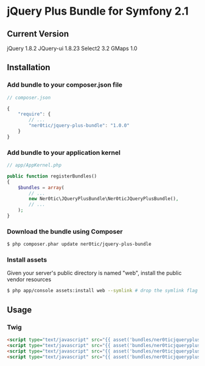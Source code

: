 jQuery Plus Bundle for Symfony 2.1
=======================

## Current Version

jQuery 1.8.2
JQuery-ui 1.8.23
Select2 3.2
GMaps 1.0

## Installation

### Add bundle to your composer.json file

``` js
// composer.json

{
    "require": {
		// ...
        "ner0tic/jquery-plus-bundle": "1.0.0"
    }
}
```

### Add bundle to your application kernel

``` php
// app/AppKernel.php

public function registerBundles()
{
    $bundles = array(
        // ...
        new Ner0tic\JQueryPlusBundle\Ner0ticJQueryPlusBundle(),
        // ...
    );
}
```

### Download the bundle using Composer

``` bash
$ php composer.phar update ner0tic/jquery-plus-bundle
```

### Install assets

Given your server's public directory is named "web", install the public vendor resources

``` bash
$ php app/console assets:install web --symlink # drop the symlink flag to create copies instead
```

## Usage

### Twig

``` html
<script type="text/javascript" src="{{ asset('bundles/ner0ticjqueryplus/js/jquery.min.js') }}"></script>
<script type="text/javascript" src="{{ asset('bundles/ner0ticjqueryplus/js/jquery-ui.min.js') }}"></script>
<script type="text/javascript" src="{{ asset('bundles/ner0ticjqueryplus/js/select2.js') }}"></script>
<script type="text/javascript" src="{{ asset('bundles/ner0ticjqueryplus/js/gmaps.js') }}"></script>
```


[1]: http://jquery.com
[2]: http://symfony.com
